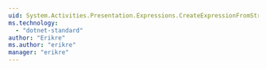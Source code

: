 ```yaml
---
uid: System.Activities.Presentation.Expressions.CreateExpressionFromStringCallback
ms.technology: 
  - "dotnet-standard"
author: "Erikre"
ms.author: "erikre"
manager: "erikre"
---
```

